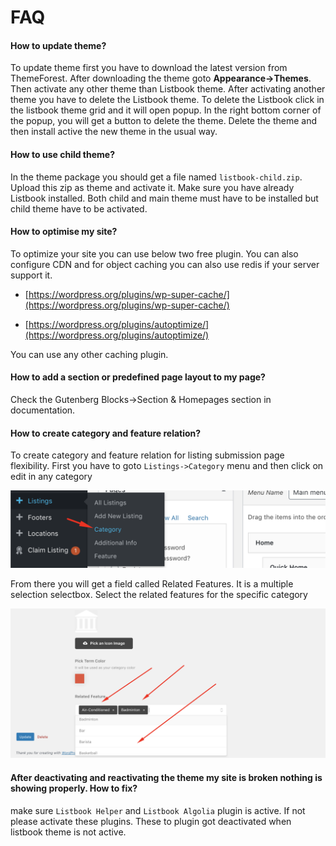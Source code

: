 # FAQ

#### How to update theme?

To update theme first you have to download the latest version from ThemeForest. After downloading the theme goto **Appearance-&gt;Themes**. Then activate any other theme than Listbook theme. After activating another theme you have to delete the Listbook theme. To delete the Listbook click in the listbook theme grid and it will open popup. In the right bottom corner of the popup, you will get a button to delete the theme. Delete the theme and then install active the new theme in the usual way.

#### How to use child theme?

In the theme package you should get a file named `listbook-child.zip`. Upload this zip as theme and activate it. Make sure you have already Listbook installed. Both child and main theme must have to be installed but child theme have to be activated.

#### How to optimise my site?

To optimize your site you can use below two free plugin. You can also configure CDN and for object caching you can also use redis if your server support it.

* [https://wordpress.org/plugins/wp-super-cache/](https://wordpress.org/plugins/wp-super-cache/)

* [https://wordpress.org/plugins/autoptimize/](https://wordpress.org/plugins/autoptimize/)

You can use any other caching plugin.

#### How to add a section or predefined page layout to my page?

Check the Gutenberg Blocks-&gt;Section & Homepages section in documentation.

#### How to create category and feature relation?

To create category and feature relation for listing submission page flexibility. First you have to goto `Listings->Category` menu and then click on edit in any category

![](/assets/category-page.png)

From there you will get a field called Related Features. It is a multiple selection selectbox. Select the related features for the specific category

![](/assets/related-feature.png)

#### After deactivating and reactivating the theme my site is broken nothing is showing properly. How to fix?

make sure `Listbook Helper` and `Listbook Algolia` plugin is active. If not please activate these plugins. These to plugin got deactivated when listbook theme is not active. 



